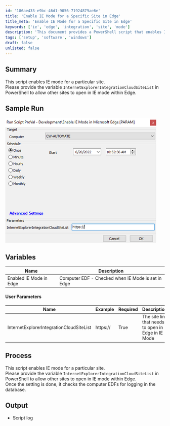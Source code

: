 ```yaml
---
id: '186ae433-e9bc-46d1-9056-71924879ae6e'
title: 'Enable IE Mode for a Specific Site in Edge'
title_meta: 'Enable IE Mode for a Specific Site in Edge'
keywords: ['ie', 'edge', 'integration', 'site', 'mode']
description: 'This document provides a PowerShell script that enables Internet Explorer mode for a specific site within the Microsoft Edge browser. It outlines the necessary variables, user parameters, and the process for implementation, ensuring that users can easily configure their settings for seamless browsing.'
tags: ['setup', 'software', 'windows']
draft: false
unlisted: false
---
```


## Summary

This script enables IE mode for a particular site.  
Please provide the variable `InternetExplorerIntegrationCloudSiteList` in PowerShell to allow other sites to open in IE mode within Edge.

## Sample Run

![Sample Run](../../../static/img/Enable-IE-Mode-in-Microsoft-Edge/image_1.png)

## Variables

| Name                          | Description                                               |
|-------------------------------|-----------------------------------------------------------|
| Enabled IE Mode in Edge      | Computer EDF - Checked when IE Mode is set in Edge       |

#### User Parameters

| Name                          | Example    | Required | Description                                           |
|-------------------------------|------------|----------|-------------------------------------------------------|
| InternetExplorerIntegrationCloudSiteList | https://   | True     | The site link that needs to open in Edge in IE Mode   |

## Process

This script enables IE mode for a particular site.  
Please provide the variable `InternetExplorerIntegrationCloudSiteList` in PowerShell to allow other sites to open in IE mode within Edge.  
Once the setting is done, it checks the computer EDFs for logging in the database.

## Output

- Script log



